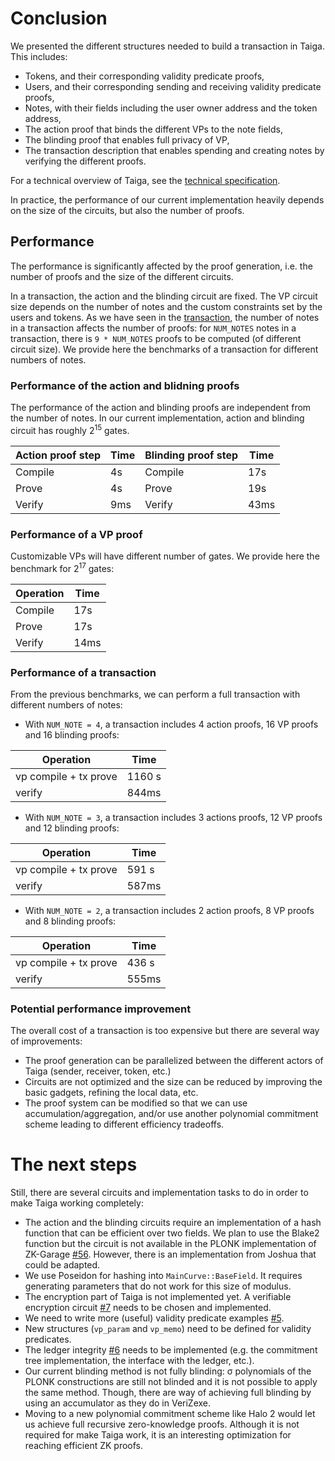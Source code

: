 # Conclusion

We presented the different structures needed to build a transaction in Taiga. This includes:
* Tokens, and their corresponding validity predicate proofs,
* Users, and their corresponding sending and receiving validity predicate proofs,
* Notes, with their fields including the user owner address and the token address,
* The action proof that binds the different VPs to the note fields,
* The blinding proof that enables full privacy of VP,
* The transaction description that enables spending and creating notes by verifying the different proofs.

For a technical overview of Taiga, see the [technical specification](./spec.md).

In practice, the performance of our current implementation heavily depends on the size of the circuits, but also the number of proofs.

## Performance
The performance is significantly affected by the proof generation, i.e. the number of proofs and the size of the different circuits.

In a transaction, the action and the blinding circuit are fixed. The VP circuit size depends on the number of notes and the custom constraints set by the users and tokens.
As we have seen in the [transaction](/book/src/transaction.md), the number of notes in a transaction affects the number of proofs: for `NUM_NOTES` notes in a transaction, there is `9 * NUM_NOTES` proofs to be computed (of different circuit size).
We provide here the benchmarks of a transaction for different numbers of notes.

### Performance of the action and blidning proofs
The performance of the action and blinding proofs are independent from the number of notes. In our current implementation, action and blinding circuit has roughly $2^{15}$ gates.

|Action proof step|Time|Blinding proof step|Time|
|-|-|-|-|
|Compile|4s|Compile|17s|
|Prove|4s|Prove|19s|
|Verify|9ms|Verify|43ms|

### Performance of a VP proof
Customizable VPs will have different number of gates. We provide here the benchmark for $2^{17}$ gates:

|Operation |Time|
|-|-|
|Compile|17s|
|Prove|17s|
|Verify|14ms|

### Performance of a transaction

From the previous benchmarks, we can perform a full transaction with different numbers of notes:
* With `NUM_NOTE = 4`, a transaction includes 4 action proofs, 16 VP proofs and 16 blinding proofs:

|Operation |Time|
|-|-|
|vp compile + tx prove|1160 s|
|verify|844ms|

* With `NUM_NOTE = 3`, a transaction includes 3 actions proofs, 12 VP proofs and 12 blinding proofs:

|Operation |Time|
|-|-|
|vp compile + tx prove|591 s|
|verify|587ms|

* With `NUM_NOTE = 2`, a transaction includes 2 action proofs, 8 VP proofs and 8 blinding proofs:

|Operation |Time|
|-|-|
|vp compile + tx prove|436 s|
|verify| 555ms|


### Potential performance improvement
The overall cost of a transaction is too expensive but there are several way of improvements:
* The proof generation can be parallelized between the different actors of Taiga (sender, receiver, token, etc.)
* Circuits are not optimized and the size can be reduced by improving the basic gadgets, refining the local data, etc.
* The proof system can be modified so that we can use accumulation/aggregation, and/or use another polynomial commitment scheme leading to different efficiency tradeoffs.

# The next steps
Still, there are several circuits and implementation tasks to do in order to make Taiga working completely:
* The action and the blinding circuits require an implementation of a hash function that can be efficient over two fields. We plan to use the Blake2 function but the circuit is not available in the PLONK implementation of ZK-Garage [#56](https://github.com/anoma/taiga/issues/56). However, there is an implementation from Joshua that could be adapted.
* We use Poseidon for hashing into `MainCurve::BaseField`. It requires generating parameters that do not work for this size of modulus.
* The encryption part of Taiga is not implemented yet. A verifiable encryption circuit [#7](https://github.com/anoma/taiga/issues/7) needs to be chosen and implemented.
* We need to write more (useful) validity predicate examples [#5](https://github.com/anoma/taiga/issues/5).
* New structures (`vp_param` and `vp_memo`) need to be defined for validity predicates.
* The ledger integrity [#6](https://github.com/anoma/taiga/issues/6) needs to be implemented (e.g. the commitment tree implementation, the interface with the ledger, etc.).
* Our current blinding method is not fully blinding: σ polynomials of the PLONK constructions are still not blinded and it is not possible to apply the same method. Though, there are way of achieving full blinding by using an accumulator as they do in VeriZexe.
* Moving to a new polynomial commitment scheme like Halo 2 would let us achieve full recursive zero-knowledge proofs. Although it is not required for make Taiga work, it is an interesting optimization for reaching efficient ZK proofs.